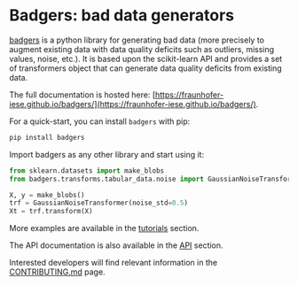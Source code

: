 # Badgers: bad data generators

[badgers](https://github.com/Fraunhofer-IESE/badgers) is a python library for generating bad data (more precisely to augment existing data with data quality deficits such as outliers, missing values, noise, etc.). It is based upon the scikit-learn API and provides a set of transformers object that can generate data quality deficits from existing data.

The full documentation is hosted here: [https://fraunhofer-iese.github.io/badgers/](https://fraunhofer-iese.github.io/badgers/).

For a quick-start, you can install `badgers` with pip:

```bash
pip install badgers
```

Import badgers as any other library and start using it:

```python
from sklearn.datasets import make_blobs
from badgers.transforms.tabular_data.noise import GaussianNoiseTransformer

X, y = make_blobs()
trf = GaussianNoiseTransformer(noise_std=0.5)
Xt = trf.transform(X)
```

More examples are available in the [tutorials](https://fraunhofer-iese.github.io/badgers/tutorials/Imbalance-Tabular-Data/) section.

The API documentation is also available in the [API](https://fraunhofer-iese.github.io/badgers/reference/badgers/) section.

Interested developers will find relevant information in the [CONTRIBUTING.md](CONTRIBUTING.md) page. 